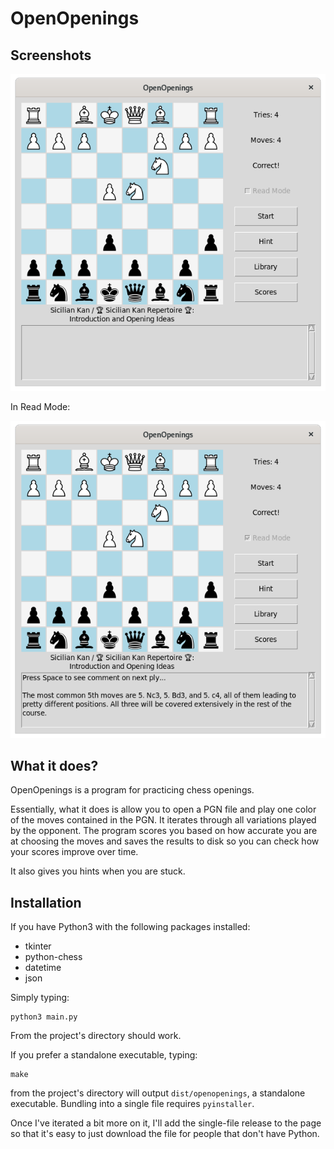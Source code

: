 # OpenOpenings

## Screenshots

![Screenshot](screenshot1.png?raw=true)


In Read Mode:

![Screenshot](screenshot2.png?raw=true)

## What it does?

OpenOpenings is a program for practicing chess openings.

Essentially, what it does is allow you to open a PGN file and play one color of the moves contained in the PGN.  It iterates through all variations played by the opponent. The program scores you based on how accurate you are at choosing the moves and saves the results to disk so you can check how your scores improve over time.

It also gives you hints when you are stuck.

## Installation

If you have Python3 with the following packages installed:

- tkinter
- python-chess
- datetime
- json

Simply typing:

```
python3 main.py
```

From the project's directory should work.

If you prefer a standalone executable, typing:

```
make
```

from the project's directory will output `dist/openopenings`, a standalone executable. Bundling into a single file requires `pyinstaller`.

Once I've iterated a bit more on it, I'll add the single-file release to the page so that it's easy to just download the file for people that don't have Python.

